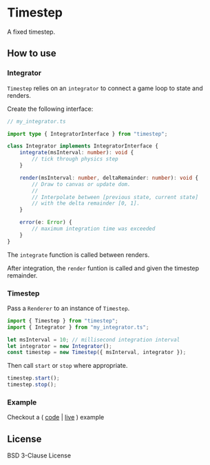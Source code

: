 # Timestep

A fixed timestep.

## How to use

### Integrator

`Timestep` relies on an `integrator` to connect a game loop to state and renders.

Create the following interface:

```ts
// my_integrator.ts

import type { IntegratorInterface } from "timestep";

class Integrator implements IntegratorInterface {
	integrate(msInterval: number): void {
		// tick through physics step
	}

	render(msInterval: number, deltaRemainder: number): void {
		// Draw to canvas or update dom.
		//
		// Interpolate between [previous state, current state]
		// with the delta remainder [0, 1].
	}

	error(e: Error) {
		// maximum integration time was exceeded
	}
}
```

The `integrate` function is called between renders.

After integration, the `render` funtion is called and given the timestep remainder.

### Timestep

Pass a `Renderer` to an instance of `Timestep`.

```ts
import { Timestep } from "timestep";
import { Integrator } from "my_integrator.ts";

let msInterval = 10; // millisecond integration interval
let integrator = new Integrator();
const timestep = new Timestep({ msInterval, integrator });
```

Then call `start` or `stop` where appropriate.

```ts
timestep.start();
timestep.stop();
```

### Example

Checkout a
(
[code](https://github.com/wolfpup-software/timestep-js/tree/main/examples) |
[live](https://wolfpup-software.github.io/timestep-js/examples/)
) example

## License

BSD 3-Clause License
